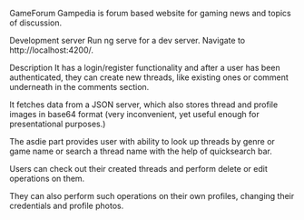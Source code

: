 GameForum
Gampedia is forum based website for gaming news and topics of discussion.

Development server
Run ng serve for a dev server. Navigate to http://localhost:4200/.

Description
It has a login/register functionality and after a user has been authenticated, they can create new threads, like existing ones or comment underneath in the comments section.

It fetches data from a JSON server, which also stores thread and profile images in base64 format (very inconvenient, yet useful enough for presentational purposes.)

The asdie part provides user with ability to look up threads by genre or game name or search a thread name with the help of quicksearch bar.

Users can check out their created threads and perform delete or edit operations on them.

They can also perform such operations on their own profiles, changing their credentials and profile photos.

